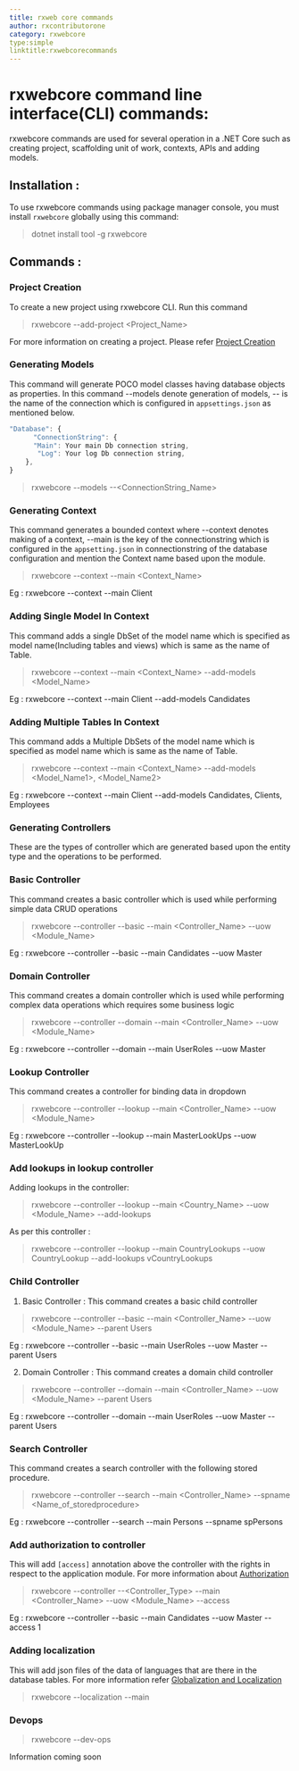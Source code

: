 ```yaml
---
title: rxweb core commands
author: rxcontributorone
category: rxwebcore 
type:simple
linktitle:rxwebcorecommands
---
```


# rxwebcore command line interface(CLI) commands:
rxwebcore commands are used for several operation in a .NET Core such as creating project, scaffolding unit of work, contexts, APIs and adding models.

## Installation :
To use rxwebcore commands using package manager console, you must install `rxwebcore` globally using this command:

> dotnet install tool -g rxwebcore

## Commands : 

### Project Creation
To create a new project using rxwebcore CLI. Run this command 

> rxwebcore --add-project <Project_Name>

For more information on creating a project. Please refer <a class="redirect-link" href="\AspNetCore\step-by-step-guide\project-creation.html">Project Creation</a>

### Generating Models
This command will generate POCO model classes having database objects as properties. In this command --models denote generation of models, --<ConnectionStringName> is the name of the connection which is configured in `appsettings.json` as mentioned below. 

```js
"Database": {
      "ConnectionString": {
      "Main": Your main Db connection string,
	   "Log": Your log Db connection string,
    },
}
```

> rxwebcore --models --<ConnectionString_Name> 

### Generating Context
This command generates a bounded context where --context denotes making of a context, --main is the key of the connectionstring which is configured in the `appsetting.json` in connectionstring of the database configuration and mention the Context name based upon the module.

> rxwebcore --context --main <Context_Name>

Eg : rxwebcore --context --main Client

### Adding Single Model In Context

This command adds a single DbSet of the model name which is specified as model name(Including tables and views)  which is same as the name of Table.

> rxwebcore --context --main <Context_Name> --add-models <Model_Name> 

Eg : rxwebcore --context --main Client  --add-models Candidates

### Adding Multiple Tables In Context

This command adds a Multiple DbSets of the model name which is specified as model name which is same as the name of Table.

> rxwebcore --context --main <Context_Name> --add-models <Model_Name1>, <Model_Name2>

Eg : rxwebcore --context --main Client --add-models Candidates, Clients, Employees

### Generating Controllers
These are the types of controller which are generated based upon the entity type and the operations to be performed.

### Basic Controller
This command creates a basic controller which is used while performing simple data CRUD operations

> rxwebcore --controller --basic --main <Controller_Name> --uow <Module_Name> 

Eg : rxwebcore --controller --basic --main Candidates --uow Master
 
### Domain Controller
This command creates a domain controller which is used while performing complex data operations which requires some business logic 

> rxwebcore --controller --domain --main <Controller_Name> --uow <Module_Name>

Eg : rxwebcore --controller --domain --main UserRoles --uow Master 

### Lookup Controller
This command creates a controller for binding data in dropdown 

> rxwebcore --controller --lookup --main <Controller_Name> --uow <Module_Name>
  
Eg : rxwebcore --controller --lookup --main MasterLookUps --uow MasterLookUp 

### Add lookups in lookup controller 
Adding lookups in the controller:

> rxwebcore --controller --lookup --main <Country_Name> --uow <Module_Name> --add-lookups <Lookup>

As per this controller : 

> rxwebcore --controller --lookup --main CountryLookups --uow CountryLookup --add-lookups vCountryLookups

### Child Controller

1) Basic Controller :
This command creates a basic child controller 

> rxwebcore --controller --basic --main <Controller_Name> --uow <Module_Name> --parent Users

Eg : rxwebcore --controller --basic --main UserRoles --uow Master --parent Users

2) Domain Controller :
This command creates a domain child controller 

> rxwebcore --controller --domain --main <Controller_Name> --uow <Module_Name> --parent Users

Eg : rxwebcore --controller --domain --main UserRoles --uow Master --parent Users

### Search Controller 
This command creates a search controller with the following stored procedure. 

> rxwebcore --controller --search --main <Controller_Name> --spname <Name_of_storedprocedure>

Eg : rxwebcore --controller --search --main Persons --spname spPersons

### Add authorization to controller
This will add `[access]` annotation above the controller with the rights in respect to the application module. For more information about <a class="redirect-link" href="\AspNetCore\security\authorization.html">Authorization</a>

> rxwebcore --controller --<Controller_Type> --main <Controller_Name> --uow <Module_Name> --access <ApplicationModuleId>

Eg :  rxwebcore --controller --basic --main Candidates --uow Master --access 1

### Adding localization
This will add json files of the data of languages that are there in the database tables. For more information refer <a class="redirect-link" href="/localization-and-globalization/global-content.html">Globalization and Localization</a>

> rxwebcore --localization --main 

### Devops

> rxwebcore --dev-ops

Information coming soon